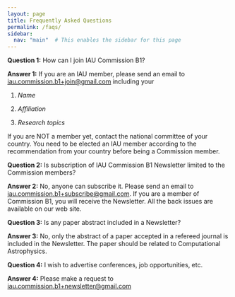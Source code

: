 ```yaml
---
layout: page
title: Frequently Asked Questions
permalink: /faqs/
sidebar:
  nav: "main"  # This enables the sidebar for this page
---
```



**Question 1:** 
How can I join IAU Commission B1?

**Answer 1:** 
If you are an IAU member, please send an email to [iau.commission.b1+join@gmail.com](mailto:iau.commission.b1+join@gmail.com) including your

1. *Name*

2. *Affiliation*

3. *Research topics*

If you are NOT a member yet, contact the national committee of your country. You need to be elected an IAU member according to the recommendation from your country before being a Commission member.

 

**Question 2:**
Is subscription of IAU Commission B1 Newsletter limited to the Commission members?

**Answer 2:**
No, anyone can subscribe it. Please send an email to [iau.commission.b1+subscribe@gmail.com](mailto:iau.commission.b1+subscribe@gmail.com). If you are a member of Commission B1, you will receive the Newsletter. All the back issues are available on our web site.

 

**Question 3:**
Is any paper abstract included in a Newsletter?

**Answer 3:**
No, only the abstract of a paper accepted in a refereed journal is included in the Newsletter. The paper should be related to Computational Astrophysics.

 

**Question 4:** 
I wish to advertise conferences, job opportunities, etc.

**Answer 4:** 
Please make a request to [iau.commission.b1+newsletter@gmail.com](mailto:iau.commission.b1+newsletter@gmail.com)



